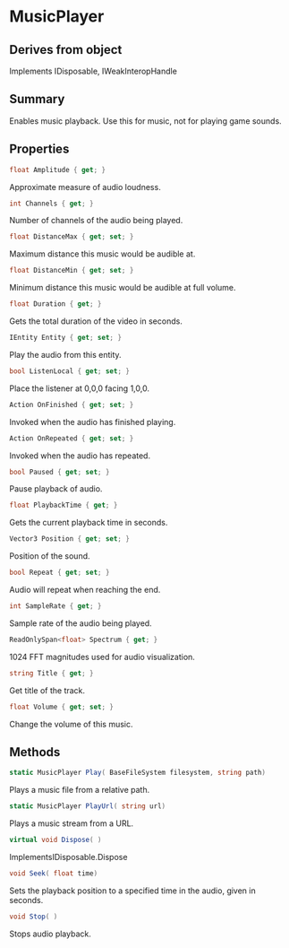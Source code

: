 # MusicPlayer

## Derives from object
Implements IDisposable, IWeakInteropHandle

## Summary

Enables music playback. Use this for music, not for playing game sounds.
## Properties

```c#
float Amplitude { get; } 
```
Approximate measure of audio loudness.
```c#
int Channels { get; } 
```
Number of channels of the audio being played.
```c#
float DistanceMax { get; set; } 
```
Maximum distance this music would be audible at.
```c#
float DistanceMin { get; set; } 
```
Minimum distance this music would be audible at full volume.
```c#
float Duration { get; } 
```
Gets the total duration of the video in seconds.
```c#
IEntity Entity { get; set; } 
```
Play the audio from this entity.
```c#
bool ListenLocal { get; set; } 
```
Place the listener at 0,0,0 facing 1,0,0.
```c#
Action OnFinished { get; set; } 
```
Invoked when the audio has finished playing.
```c#
Action OnRepeated { get; set; } 
```
Invoked when the audio has repeated.
```c#
bool Paused { get; set; } 
```
Pause playback of audio.
```c#
float PlaybackTime { get; } 
```
Gets the current playback time in seconds.
```c#
Vector3 Position { get; set; } 
```
Position of the sound.
```c#
bool Repeat { get; set; } 
```
Audio will repeat when reaching the end.
```c#
int SampleRate { get; } 
```
Sample rate of the audio being played.
```c#
ReadOnlySpan<float> Spectrum { get; } 
```
1024 FFT magnitudes used for audio visualization.
```c#
string Title { get; } 
```
Get title of the track.
```c#
float Volume { get; set; } 
```
Change the volume of this music.
## Methods

```c#
static MusicPlayer Play( BaseFileSystem filesystem, string path) 
```
Plays a music file from a relative path.
```c#
static MusicPlayer PlayUrl( string url) 
```
Plays a music stream from a URL.
```c#
virtual void Dispose( ) 
```
ImplementsIDisposable.Dispose
```c#
void Seek( float time) 
```
Sets the playback position to a specified time in the audio, given in seconds.
```c#
void Stop( ) 
```
Stops audio playback.
